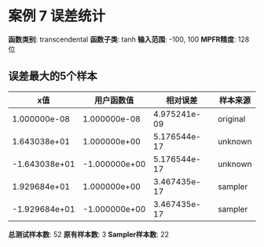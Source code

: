 # 案例 7 误差统计

**函数类别**: transcendental
**函数子类**: tanh
**输入范围**: -100, 100
**MPFR精度**: 128 位

## 误差最大的5个样本

| x值 | 用户函数值 | 相对误差 | 样本来源 |
|-----|-----------|----------|----------|
| 1.000000e-08 | 1.000000e-08 | 4.975241e-09 | original |
| 1.643038e+01 | 1.000000e+00 | 5.176544e-17 | unknown |
| -1.643038e+01 | -1.000000e+00 | 5.176544e-17 | unknown |
| 1.929684e+01 | 1.000000e+00 | 3.467435e-17 | sampler |
| -1.929684e+01 | -1.000000e+00 | 3.467435e-17 | sampler |

**总测试样本数**: 52
**原有样本数**: 3
**Sampler样本数**: 22
